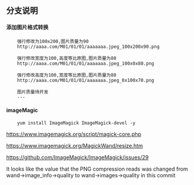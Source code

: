 ## 分支说明

#### 添加图片格式转换

```
    强行修改为100x200,图片质量为90
    http://aaaa.com/M01/01/01/aaaaaaa.jpeg_100x200x90.png
    
    强行修改宽度为100,高度等比原图,图片质量为80
    http://aaaa.com/M01/01/01/aaaaaaa.jpeg_100x0x80.png
    
    强行修改高度为100,宽度等比原图,图片质量为80
    http://aaaa.com/M01/01/01/aaaaaaa.jpeg_0x100x70.png
    
    图片质量待开发
    ---
```




#### imageMagic
```
    yum install ImageMagick ImageMagick-devel -y
```


https://www.imagemagick.org/script/magick-core.php

https://www.imagemagick.org/MagickWand/resize.htm

https://github.com/ImageMagick/ImageMagick/issues/29

It looks like the value that the PNG compression reads was changed from wand->image_info->quality to wand->images->quality in this commit





